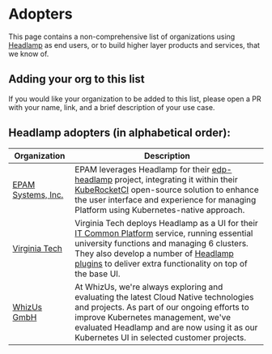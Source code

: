 # Adopters

This page contains a non-comprehensive list of organizations using [Headlamp](https://headlamp.dev) as end users, or to build higher layer products and services, that we know of.

## Adding your org to this list

If you would like your organization to be added to this list, please open a PR with your name, link, and a brief description of your use case.

## Headlamp adopters (in alphabetical order):

| Organization                                 | Description                                          |
| -------------------------------------------- | ---------------------------------------------------- |
| [EPAM Systems, Inc.](https://epam.com/)      | EPAM leverages Headlamp for their [edp-headlamp](https://github.com/epam/edp-headlamp) project, integrating it within their [KubeRocketCI](https://docs.kuberocketci.io/) open-source solution to enhance the user interface and experience for managing Platform using Kubernetes-native approach. |
| [Virginia Tech](https://vt.edu/)             | Virginia Tech deploys Headlamp as a UI for their [IT Common Platform](https://docs.platform.it.vt.edu/) service, running essential university functions and managing 6 clusters. They also develop a number of [Headlamp plugins](https://code.vt.edu/it-common-platform/platform-support/headlamp-plugins) to deliver extra functionality on top of the base UI. |
| [WhizUs GmbH](https://www.whizus.com/)       | At WhizUs, we're always exploring and evaluating the latest Cloud Native technologies and projects. As part of our ongoing efforts to improve Kubernetes management, we've evaluated Headlamp and are now using it as our Kubernetes UI in selected customer projects. |